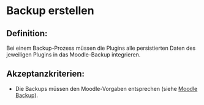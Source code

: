 # Backup erstellen

## Definition:

Bei einem Backup-Prozess müssen die Plugins alle persistierten Daten des jeweiligen Plugins in das Moodle-Backup integrieren.


## Akzeptanzkriterien:
- Die Backups müssen den Moodle-Vorgaben entsprechen (siehe [Moodle Backup](https://docs.moodle.org/dev/Backup_2.0_for_developers)).
